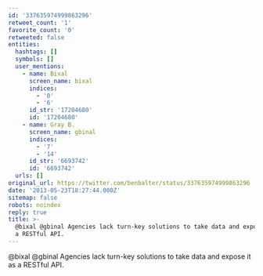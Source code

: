 ```yaml
---
id: '337635974999863296'
retweet_count: '1'
favorite_count: '0'
retweeted: false
entities:
  hashtags: []
  symbols: []
  user_mentions:
    - name: Bixal
      screen_name: bixal
      indices:
        - '0'
        - '6'
      id_str: '17204680'
      id: '17204680'
    - name: Gray B.
      screen_name: gbinal
      indices:
        - '7'
        - '14'
      id_str: '6693742'
      id: '6693742'
  urls: []
original_url: https://twitter.com/benbalter/status/337635974999863296
date: '2013-05-23T18:27:44.000Z'
sitemap: false
robots: noindex
reply: true
title: >-
  @bixal @gbinal Agencies lack turn-key solutions to take data and expose it as
  a RESTful API.
---
```


@bixal @gbinal Agencies lack turn-key solutions to take data and expose it as a RESTful API.